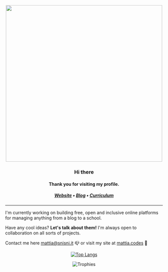 <div align="center">
  <img width="500px" src="https://i.ibb.co/5FdnhrT/LOLLYPOP-BANNER-no-bg.png" />
 </div>

<div align="center">
  <h3> Hi there </h3>
  <h4> Thank you for visiting my profile. </h4>

  <h5>
    <a href="https://mattia.codes">Website</a> •
    <a href="https://blog.mattia.codes">Blog</a> •
    <a href="https://work.mattia.codes/">Curriculum</a> 
  </h5>
</div>

___

I'm currently working on building free, open and inclusive online platforms for managing anything from a blog to a school.

Have any cool ideas? **Let's talk about them!** I'm always open to collaboration on all sorts of projects.

Contact me here [mattia@snisni.it](mailto:mattia@snisni.it) 📪
or visit my site at [mattia.codes](https://mattia.codes) 🔗

<div align='center'>

[![Top Langs](https://github-readme-stats.vercel.app/api/top-langs/?username=sinisimattia&layout=compact&border_color=000000)](https://github.com/anuraghazra/github-readme-stats)

![Trophies](https://github-profile-trophy.vercel.app/?username=sinisimattia)
  
</div>

